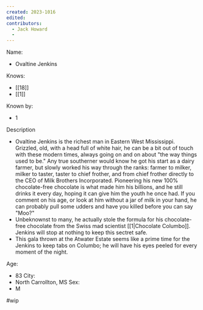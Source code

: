 ```yaml
---
created: 2023-1016
edited:
contributors:
  - Jack Howard
  - 
---
```


Name:
- Ovaltine Jenkins

Knows:
- [[18]]
- [[1]]

Known by:
- 1

Description
- Ovaltine Jenkins is the richest man in Eastern West Mississippi. Grizzled, old, with a head full of white hair, he can be a bit out of touch with these modern times, always going on and on about "the way things used to be." Any true southerner would know he got his start as a dairy farmer, but slowly worked his way through the ranks: farmer to milker, milker to taster, taster to chief frother, and from chief frother directly to the CEO of Milk Brothers Incorporated. Pioneering his new 100% chocolate-free chocolate is what made him his billions, and he still drinks it every day, hoping it can give him the youth he once had. If you comment on his age, or look at him without a jar of milk in your hand, he can probably pull some udders and have you killed before you can say "Moo?"
- Unbeknownst to many, he actually stole the formula for his chocolate-free chocolate from the Swiss mad scientist [[1|Chocolate Columbo]]. Jenkins will stop at nothing to keep this sectret safe.
- This gala thrown at the Atwater Estate seems like a prime time for the Jenkins to keep tabs on Columbo; he will have his eyes peeled for every moment of the night.

Age:
- 83
City:
- North Carrollton, MS
Sex:
- M

#wip
